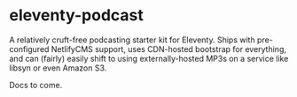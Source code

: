 # eleventy-podcast
A relatively cruft-free podcasting starter kit for Eleventy. Ships with pre-configured
NetlifyCMS support, uses CDN-hosted bootstrap for everything, and can (fairly) easily
shift to using externally-hosted MP3s on a service like libsyn or even Amazon S3.

Docs to come.